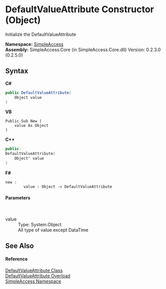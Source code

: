 # DefaultValueAttribute Constructor (Object)
 

Initialize the DefaultValueAttribute

**Namespace:**&nbsp;<a href="5b81da8e-9a02-e6f3-6346-ccc62ec531d3">SimpleAccess</a><br />**Assembly:**&nbsp;SimpleAccess.Core (in SimpleAccess.Core.dll) Version: 0.2.3.0 (0.2.5.0)

## Syntax

**C#**<br />
``` C#
public DefaultValueAttribute(
	Object value
)
```

**VB**<br />
``` VB
Public Sub New ( 
	value As Object
)
```

**C++**<br />
``` C++
public:
DefaultValueAttribute(
	Object^ value
)
```

**F#**<br />
``` F#
new : 
        value : Object -> DefaultValueAttribute
```


#### Parameters
&nbsp;<dl><dt>value</dt><dd>Type: System.Object<br />All type of value except DataTime</dd></dl>

## See Also


#### Reference
<a href="7ba3e5d2-ca1d-9422-cd82-aea4db22f18f">DefaultValueAttribute Class</a><br /><a href="16d7ce16-e77f-4b72-b300-fac2c34b0695">DefaultValueAttribute Overload</a><br /><a href="5b81da8e-9a02-e6f3-6346-ccc62ec531d3">SimpleAccess Namespace</a><br />
